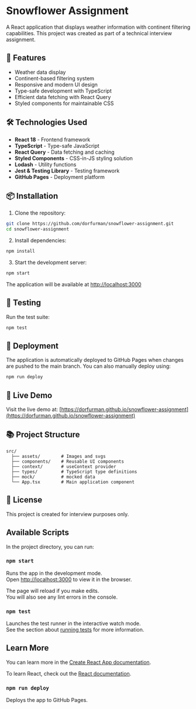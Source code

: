 # Snowflower Assignment

A React application that displays weather information with continent filtering capabilities. This project was created as part of a technical interview assignment.

## 🚀 Features

- Weather data display
- Continent-based filtering system
- Responsive and modern UI design
- Type-safe development with TypeScript
- Efficient data fetching with React Query
- Styled components for maintainable CSS

## 🛠️ Technologies Used

- **React 18** - Frontend framework
- **TypeScript** - Type-safe JavaScript
- **React Query** - Data fetching and caching
- **Styled Components** - CSS-in-JS styling solution
- **Lodash** - Utility functions
- **Jest & Testing Library** - Testing framework
- **GitHub Pages** - Deployment platform

## 📦 Installation

1. Clone the repository:
```bash
git clone https://github.com/dorfurman/snowflower-assignment.git
cd snowflower-assignment
```

2. Install dependencies:
```bash
npm install
```

3. Start the development server:
```bash
npm start
```

The application will be available at [http://localhost:3000](http://localhost:3000)

## 🧪 Testing

Run the test suite:
```bash
npm test
```

## 🚀 Deployment

The application is automatically deployed to GitHub Pages when changes are pushed to the main branch. You can also manually deploy using:

```bash
npm run deploy
```

## 🔗 Live Demo

Visit the live demo at: [https://dorfurman.github.io/snowflower-assignment](https://dorfurman.github.io/snowflower-assignment)

## 📚 Project Structure

```
src/
  ├── assets/        # Images and svgs
  ├── components/    # Reusable UI components
  ├── context/       # useContext provider
  ├── types/         # TypeScript type definitions
  ├── mock/          # mocked data
  └── App.tsx        # Main application component
```

## 📝 License

This project is created for interview purposes only.

## Available Scripts

In the project directory, you can run:

### `npm start`

Runs the app in the development mode.\
Open [http://localhost:3000](http://localhost:3000) to view it in the browser.

The page will reload if you make edits.\
You will also see any lint errors in the console.

### `npm test`

Launches the test runner in the interactive watch mode.\
See the section about [running tests](https://facebook.github.io/create-react-app/docs/running-tests) for more information.

## Learn More

You can learn more in the [Create React App documentation](https://facebook.github.io/create-react-app/docs/getting-started).

To learn React, check out the [React documentation](https://reactjs.org/).

### `npm run deploy`

Deploys the app to GitHub Pages.

